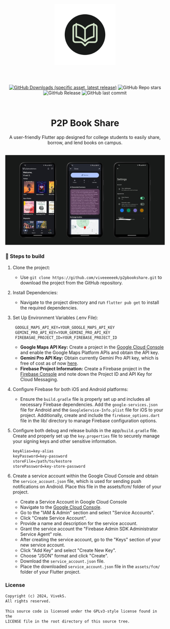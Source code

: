 <div align="center">
<img width="192" height="192" src="assets\splash\splash_logo.png" align="center" alt="">

<br><br>


[![GitHub Downloads (specific asset, latest release)](https://img.shields.io/github/downloads/h4h13/Paisa/latest/total?style=for-the-badge&labelColor=%23181a19&color=%23d2e3c8)](https://github.com/h4h13/Paisa/releases/latest)
![GitHub Repo stars](https://img.shields.io/github/stars/viveeeeeek/1stHacktoberfest?style=for-the-badge&logo=star&logoColor=%23FFFFFF&labelColor=%23181a19&color=%23d2e3c8)
![GitHub Release](https://img.shields.io/github/v/release/viveeeeeek/1stHacktoberfest?include_prereleases&style=for-the-badge&logo=%239acbff&logoColor=%23101318&labelColor=%23181a19&color=%23d2e3c8)
![GitHub last commit](https://img.shields.io/github/last-commit/viveeeeeek/1stHacktoberfest?style=for-the-badge&labelColor=%23181a19&color=%23d2e3c8)

<br>





# P2P Book Share
A user-friendly Flutter app designed for college students to easily share, borrow, and lend books on campus.
<br></br>
</div>

<img src="p2pbookshare-images/header-image.png" />


### 🔨 Steps to build
1. Clone the project:
    - Use `git clone https://github.com/viveeeeeek/p2pbookshare.git` to download the project from the GitHub repository. 

2. Install Dependencies:
   * Navigate to the project directory and run `flutter pub get` to install the required dependencies.

3. Set Up Environment Variables (.env File):
     ```
      GOOGLE_MAPS_API_KEY=YOUR_GOOGLE_MAPS_API_KEY
      GEMINI_PRO_API_KEY=YOUR_GEMINI_PRO_API_KEY
      FIREBASAE_PROJECT_ID=YOUR_FIREBASE_PROJECT_ID
      ```

    - **Google Maps API Key:** Create a project in the [Google Cloud Console](https://console.cloud.google.com/) and enable the Google Maps Platform APIs and obtain the API key.
    - **Gemini Pro API Key:** Obtain currently Gemini Pro API key, which is free of cost as of now [here](https://aistudio.google.com/app/apikey).
    - **Firebase Project Information:** Create a Firebase project in the [Firebase Console](https://console.firebase.google.com/) and note down the Project ID and API Key for Cloud Messaging.

4. Configure Firebase for both iOS and Android platforms:
    - Ensure the `build.gradle` file is properly set up and includes all necessary Firebase dependencies. Add the `google-services.json` file for Android and the `GoogleService-Info.plist` file for iOS to your project. Additionally, create and include the `firebase_options.dart` file in the lib/ directory to manage Firebase configuration options.

5. Configure both debug and release builds in the app/`build.gradle` file. Create and properly set up the `key.properties` file to securely manage your signing keys and other sensitive information.

    ```properties
    keyAlias=key-alias
    keyPassword=key-password
    storeFile=/path/to/kestore
    storePassword=key-store-password
    ```

6. Create a service account within the Google Cloud Console and obtain the `service_account.json` file, which is used for sending push notifications on Android. Place this file in the assets/fcm/ folder of your project.
    - Create a Service Account in Google Cloud Console
    - Navigate to the [Google Cloud Console](https://console.cloud.google.com/).
    - Go to the "IAM & Admin" section and select "Service Accounts".
    - Click "Create Service Account".
    - Provide a name and description for the service account.
    - Grant the service account the "Firebase Admin SDK Administrator Service Agent" role.
    - After creating the service account, go to the "Keys" section of your new service account.
    - Click "Add Key" and select "Create New Key".
    - Choose "JSON" format and click "Create".
    - Download the `service_account.json` file.
    - Place the downloaded `service_account.json` file in the `assets/fcm/` folder of your Flutter project.


### License

    Copyright (c) 2024, VivekS.
    All rights reserved.
    
    This source code is licensed under the GPLv3-style license found in the
    LICENSE file in the root directory of this source tree.



